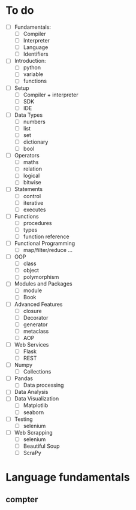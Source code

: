 # To do

- [ ] Fundamentals:
  - [ ] Compiler
  - [ ] Interpreter
  - [ ] Language
  - [ ] Identifiers
- [ ] Introduction:
  - [ ] python
  - [ ] variable
  - [ ] functions
- [ ] Setup
  - [ ] Compiler + interpreter
  - [ ] SDK 
  - [ ] IDE
- [ ] Data Types
  - [ ] numbers
  - [ ] list
  - [ ] set
  - [ ] dictionary
  - [ ] bool
- [ ] Operators
  - [ ] maths
  - [ ] relation
  - [ ] logical
  - [ ] bitwise
- [ ] Statements
  - [ ] control
  - [ ] iterative
  - [ ] executes
- [ ] Functions
  - [ ] procedures
  - [ ] types
  - [ ] function reference
- [ ] Functional Programming
  - [ ] map/filter/reduce ...
- [ ] OOP
  - [ ] class
  - [ ] object 
  - [ ] polymorphism
- [ ] Modules and Packages
  - [ ] module
  - [ ] Book
- [ ] Advanced Features
  - [ ] closure
  - [ ] Decorator
  - [ ] generator
  - [ ] metaclass
  - [ ] AOP
- [ ] Web Services
  - [ ] Flask
  - [ ] REST
- [ ] Numpy
  - [ ] Collections 
- [ ] Pandas
  - [ ] Data processing 
- [ ] Data Analysis
- [ ] Data Visualization
  - [ ] Matplotlib
  - [ ] seaborn
- [ ] Testing
  - [ ] selenium
- [ ] Web Scrapping
  - [ ] selenium
  - [ ] Beautiful Soup
  - [ ] ScraPy

# Language fundamentals
## compter
